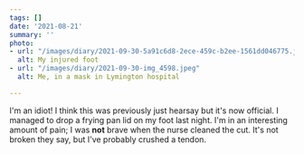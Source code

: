 ```yaml
---
tags: []
date: '2021-08-21'
summary: ''
photo:
- url: "/images/diary/2021-09-30-5a91c6d8-2ece-459c-b2ee-1561dd046775.jpeg"
  alt: My injured foot
- url: "/images/diary/2021-09-30-img_4598.jpeg"
  alt: Me, in a mask in Lymington hospital

---
```

I'm an idiot! I think this was previously just hearsay but it's now official. I managed to drop a frying pan lid on my foot last night. I'm in an interesting amount of pain; I was **not** brave when the nurse cleaned the cut. It's not broken they say, but I've probably crushed a tendon. 